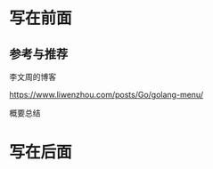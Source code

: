 



# 写在前面





## 参考与推荐

李文周的博客

https://www.liwenzhou.com/posts/Go/golang-menu/





概要总结







# 写在后面



